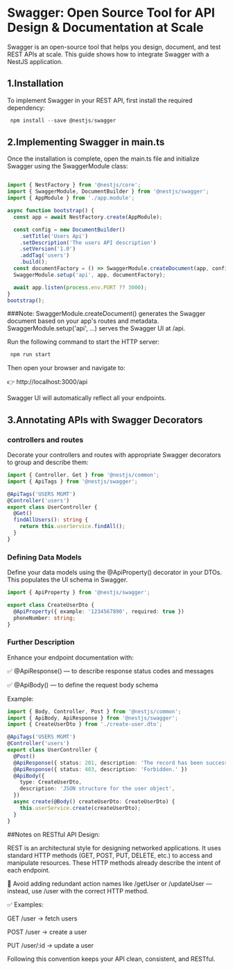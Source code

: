 # Swagger: Open Source Tool for API Design & Documentation at Scale
Swagger is an open-source tool that helps you design, document, and test REST APIs at scale.
This guide shows how to integrate Swagger with a NestJS application.


## 1.Installation 
To implement Swagger in your REST API, first install the required dependency:

``` ts 
 npm install --save @nestjs/swagger
```

## 2.Implementing Swagger in main.ts

Once the installation is complete, open the main.ts file and initialize Swagger using the SwaggerModule class:

``` ts 

import { NestFactory } from '@nestjs/core';
import { SwaggerModule, DocumentBuilder } from '@nestjs/swagger';
import { AppModule } from './app.module';

async function bootstrap() {
  const app = await NestFactory.create(AppModule);

  const config = new DocumentBuilder()
    .setTitle('Users Api')
    .setDescription('The users API description')
    .setVersion('1.0')
    .addTag('users')
    .build();
  const documentFactory = () => SwaggerModule.createDocument(app, config);
  SwaggerModule.setup('api', app, documentFactory);

  await app.listen(process.env.PORT ?? 3000);
}
bootstrap();

``` 
###Note:
SwaggerModule.createDocument() generates the Swagger document based on your app's routes and metadata.
SwaggerModule.setup('api', …) serves the Swagger UI at /api.

Run the following command to start the HTTP server:

```ts
 npm run start

```
Then open your browser and navigate to:

👉 http://localhost:3000/api

Swagger UI will automatically reflect all your endpoints.



## 3.Annotating APIs with Swagger Decorators

### controllers and routes 

Decorate your controllers and routes with appropriate Swagger decorators to group and describe them:


```ts
import { Controller, Get } from '@nestjs/common';
import { ApiTags } from '@nestjs/swagger';

@ApiTags('USERS MGMT')
@Controller('users')
export class UserController {
  @Get()
  findAllUsers(): string {
    return this.userService.findAll();
  }
}
```

###  Defining Data Models

Define your data models using the @ApiProperty() decorator in your DTOs.
This populates the UI schema in Swagger.

```ts
import { ApiProperty } from '@nestjs/swagger';

export class CreateUserDto {
  @ApiProperty({ example: '1234567890', required: true })
  phoneNumber: string;
}
```

### Further Description 

Enhance your endpoint documentation with:

✅ @ApiResponse() — to describe response status codes and messages

✅ @ApiBody() — to define the request body schema

Example:

```ts 
import { Body, Controller, Post } from '@nestjs/common';
import { ApiBody, ApiResponse } from '@nestjs/swagger';
import { CreateUserDto } from './create-user.dto';

@ApiTags('USERS MGMT')
@Controller('users')
export class UserController {
  @Post()
  @ApiResponse({ status: 201, description: 'The record has been successfully created.' })
  @ApiResponse({ status: 403, description: 'Forbidden.' })
  @ApiBody({
    type: CreateUserDto,
    description: 'JSON structure for the user object',
  })
  async create(@Body() createUserDto: CreateUserDto) {
    this.userService.create(createUserDto);
  }
}

```


##Notes on RESTful API Design: 

REST is an architectural style for designing networked applications.
It uses standard HTTP methods (GET, POST, PUT, DELETE, etc.) to access and manipulate resources.
These HTTP methods already describe the intent of each endpoint.

🚫 Avoid adding redundant action names like /getUser or /updateUser — instead, use /user with the correct HTTP method.

✅ Examples:

GET /user → fetch users

POST /user → create a user

PUT /user/:id → update a user

Following this convention keeps your API clean, consistent, and RESTful.

